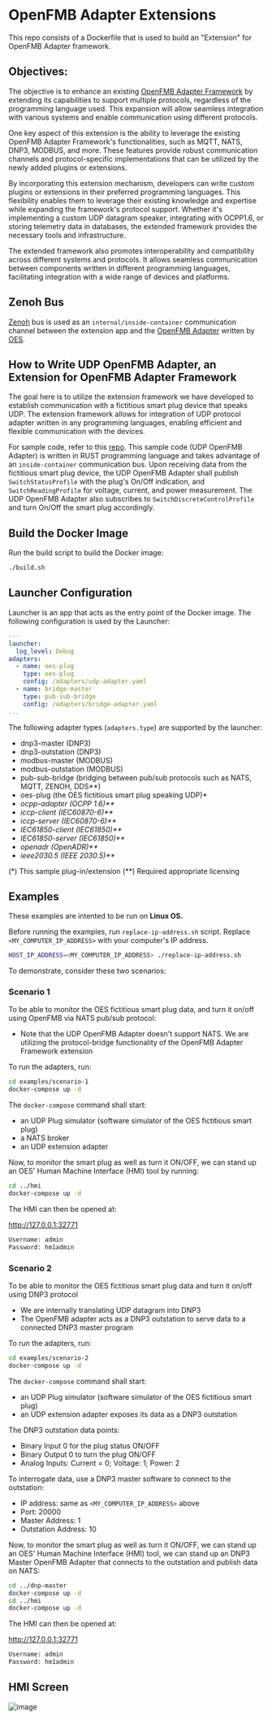 # OpenFMB Adapter Extensions

This repo consists of a Dockerfile that is used to build an "Extension" for OpenFMB Adapter framework.  

## Objectives:

The objective is to enhance an existing [OpenFMB Adapter Framework](https://github.com/openenergysolutions/openfmb.adapters) by extending its capabilities to support multiple protocols, regardless of the programming language used. This expansion will allow seamless integration with various systems and enable communication using different protocols.

One key aspect of this extension is the ability to leverage the existing OpenFMB Adapter Framework's functionalities, such as MQTT, NATS, DNP3, MODBUS, and more. These features provide robust communication channels and protocol-specific implementations that can be utilized by the newly added plugins or extensions.

By incorporating this extension mechanism, developers can write custom plugins or extensions in their preferred programming languages. This flexibility enables them to leverage their existing knowledge and expertise while expanding the framework's protocol support. Whether it's implementing a custom UDP datagram speaker, integrating with OCPP1.6, or storing telemetry data in databases, the extended framework provides the necessary tools and infrastructure.

The extended framework also promotes interoperability and compatibility across different systems and protocols. It allows seamless communication between components written in different programming languages, facilitating integration with a wide range of devices and platforms.

## Zenoh Bus

[Zenoh](https://zenoh.io/) bus is used as an `internal/inside-container` communication channel between the extension app and the [OpenFMB Adapter](https://openfmb.openenergysolutions.com/docs/adapter/) written by [OES](https://openenergysolutions.com/).

## How to Write UDP OpenFMB Adapter, an Extension for OpenFMB Adapter Framework

The goal here is to utilize the extension framework we have developed to establish communication with a fictitious smart plug device that speaks UDP. The extension framework allows for integration of UDP protocol adapter written in any programming languages, enabling efficient and flexible communication with the devices.

For sample code, refer to this [repo](https://github.com/openenergysolutions/openfmb.adapters.udp.git).  This sample code (UDP OpenFMB Adapter) is written in RUST programming language and takes advantage of an `inside-container` communication bus.  Upon receiving data from the fictitious smart plug device, the UDP OpenFMB Adapter shall publish `SwitchStatusProfile` with the plug's On/Off indication, and `SwitchReadingProfile` for voltage, current, and power measurement. The UDP OpenFMB Adapter also subscribes to `SwitchDiscreteControlProfile` and turn On/Off the smart plug accordingly.

## Build the Docker Image

Run the build script to build the Docker image:

```bash
./build.sh
```

## Launcher Configuration

Launcher is an app that acts as the entry point of the Docker image.  The following configuration is used by the Launcher:

```yaml
---
launcher:
  log_level: Debug
adapters: 
  - name: oes-plug
    type: oes-plug
    config: /adapters/udp-adapter.yaml
  - name: bridge-master
    type: pub-sub-bridge    
    config: /adapters/bridge-adapter.yaml 
...
```

The following adapter types (`adapters.type`) are supported by the launcher:

- dnp3-master (DNP3)
- dnp3-outstation (DNP3)
- modbus-master (MODBUS)
- modbus-outstation (MODBUS)
- pub-sub-bridge (bridging between pub/sub protocols such as NATS, MQTT, ZENOH, DDS**)
- oes-plug (the OES fictitious smart plug speaking UDP)*
- <i>ocpp-adapter (OCPP 1.6)**</i>
- <i>iccp-client (IEC60870-6)**</i>
- <i>iccp-server (IEC60870-6)**</i>
- <i>IEC61850-client (IEC61850)**</i>
- <i>IEC61850-server (IEC61850)**</i>
- <i>openadr (OpenADR)**</i>
- <i>ieee2030.5 (IEEE 2030.5)**</i>

(*)  This sample plug-in/extension
(**) Required appropriate licensing

## Examples

These examples are intented to be run on <b>Linux OS.</b>

Before running the examples, run `replace-ip-address.sh` script.  Replace `<MY_COMPUTER_IP_ADDRESS>` with your computer's IP address.

```bash
HOST_IP_ADDRESS=<MY_COMPUTER_IP_ADDRESS> ./replace-ip-address.sh
```

To demonstrate, consider these two scenarios:

### Scenario 1

To be able to monitor the OES fictitious smart plug data, and turn it on/off using OpenFMB via NATS pub/sub protocol:

- Note that the UDP OpenFMB Adapter doesn't support NATS.  We are utilizing the protocol-bridge functionality of the OpenFMB Adapter Framework extension

To run the adapters, run:

```bash
cd examples/scenario-1
docker-compose up -d
```

The `docker-compose` command shall start:

- an UDP Plug simulator (software simulator of the OES fictitious smart plug)
- a NATS broker
- an UDP extension adapter

Now, to monitor the smart plug as well as turn it ON/OFF, we can stand up an OES' Human Machine Interface (HMI) tool by running:

```bash
cd ../hmi
docker-compose up -d
```

The HMI can then be opened at:

<http://127.0.0.1:32771>

```bash
Username: admin
Password: hm1admin
```

### Scenario 2

To be able to monitor the OES fictitious smart plug data and turn it on/off using DNP3 protocol

- We are internally translating UDP datagram into DNP3
- The OpenFMB adapter acts as a DNP3 outstation to serve data to a connected DNP3 master program

To run the adapters, run:

```bash
cd examples/scenario-2
docker-compose up -d
```

The `docker-compose` command shall start:

- an UDP Plug simulator (software simulator of the OES fictitious smart plug)
- an UDP extension adapter exposes its data as a DNP3 outstation

The DNP3 outstation data points:

- Binary Input 0 for the plug status ON/OFF
- Binary Output 0 to turn the plug ON/OFF
- Analog Inputs: Current = 0; Voltage: 1; Power: 2

To interrogate data, use a DNP3 master software to connect to the outstation:

- IP address: same as `<MY_COMPUTER_IP_ADDRESS>` above
- Port: 20000
- Master Address: 1
- Outstation Address: 10

Now, to monitor the smart plug as well as turn it ON/OFF, we can stand up an OES' Human Machine Interface (HMI) tool, we can stand up an DNP3 Master OpenFMB Adapter that connects to the outstation and publish data on NATS: 

```bash
cd ../dnp-master
docker-compose up -d
cd ../hmi
docker-compose up -d
```

The HMI can then be opened at:

<http://127.0.0.1:32771>

```bash
Username: admin
Password: hm1admin
```

## HMI Screen

![image](https://github.com/openenergysolutions/openfmb.adapters.ext/assets/43071770/ce1ddce1-bf9d-43d7-ba52-334265882861)

